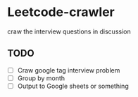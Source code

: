 # Leetcode-crawler
craw the interview questions in discussion


## TODO
- [ ] Craw google tag interview problem
- [ ] Group by month
- [ ] Output to Google sheets or something

